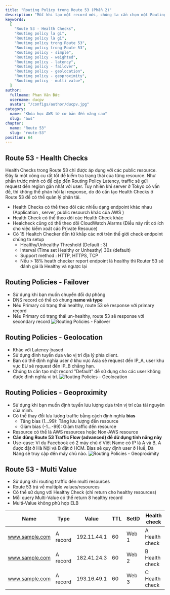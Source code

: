```yaml
---
title: "Routing Policy trong Route 53 (Phần 2)"
description: "Mỗi khi tạo một record mới, chúng ta cần chọn một Routing Policy. Đây là cách Route 53 phản hồi DNS queries. Routing Policies Simple định tuyến traffic tới một single resource."
keywords:
  [
    "Route 53 - Health Checks",
    "Routing policy la gi",
    "Routing policy là gì",
    "Routing policy trong Route 53",
    "Routing policy trong Route 53",
    "Routing policy - simple",
    "Routing policy - weighted",
    "Routing policy - latency",
    "Routing policy - failover",
    "Routing policy - geolocation",
    "Routing policy - geoproximity",
    "Routing policy - multi value",
  ]
author:
  fullname: Phan Văn Đức
  username: ducpv
  avatar: "/configs/author/ducpv.jpg"
category:
  name: "Khóa học AWS từ cơ bản đến nâng cao"
  slug: "aws"
chapter:
  name: "Route 53"
  slug: "route-53"
position: 64
---
```


## Route 53 - Health Checks

Health Checks trong Route 53 chỉ được áp dụng với các public resource. Đây là một công cụ rất tốt để kiểm tra trạng thái của từng resource. Như phần trước mình có đề cập đến Routing Policy Latency, traffic sẽ gửi request đến region gần nhất với user. Tuy nhiên khi server ở Tokyo có vấn đề, thì không thể phản hồi lại response, do đó cần tạo Health Checks ở Route 53 để có thể quản lý phân tải.

- Health Checks có thể theo dõi các nhiều dạng endpoint khác nhau (Application , server, public resourch khác của AWS )
- Health Check có thể theo dõi các Health Check khác
- Healcheck cũng có thể theo dõi CloudWatch Alarms (Điều này rất có ích cho việc kiểm xoát các Private Resouce)
- Có 15 Healtch Checker đến từ khắp các nơi trên thế giới check endpoint chúng ta setup
  - Healthy/Unhealthy Threshold (Default : 3)
  - Interval (Time set Healthy or Unheathy) 30s (default)
  - Support method : HTTP, HTTPS, TCP
  - Nếu > 18% heath checker report endpoint là healthy thì Router 53 sẽ đánh giá là Healthy và ngược lại

## Routing Policies - Failover

- Sử dụng khi bạn muốn chuyển đổi dự phòng
- DNS record có thể có chung **name và type**
- Nếu Primary có trạng thái healthy, route 53 sẽ response với primary record
- Nếu Primary có trạng thái un-healthy, route 53 sẽ response với secondary record ![Routing Policies - Failover](https://user-images.githubusercontent.com/29729545/150668689-58a59c45-5789-4d82-81c0-fac0166b10e6.png)

## Routing Policies - Geolocation

- Khác với Latency-based
- Sử dụng đinh tuyến dựa vào vị trí địa lý phía client.
- Bạn có thể định nghĩa user ở khu vực Asia sẽ request đến IP_A, user khu vực EU sẽ request đến IP_B chẳng hạn.
- Chúng ta cần tạo một record "Default" để sử dụng cho các user không được định nghĩa vị trí. ![Routing Policies - Geolocation](https://i.stack.imgur.com/2baLZ.png)

## Routing Policies - Geoproximity

- Sử dụng khi bạn muốn định tuyến lưu lượng dựa trên vị trí của tài nguyên của mình.
- Có thể thay đổi lưu lượng traffic bằng cách định nghĩa **bias**
  - Tăng bias (1...99): Tăng lưu lượng đến resource
  - Giảm bias (-1...-99): Giảm traffic đến resource
- Resource có thể là AWS resources hoặc Non-AWS resource
- **Cần dùng Route 53 Traffic Flow (advanced) để dử dụng tính năng này**
- Use-case: Ví dụ Facebook có 2 máy chủ ở Việt Name có IP là A và B, A được đặt ở Hà Nội và B đặt ở HCM. Bias sẽ quy định user ở Huế, Đà Năng sẽ truy cập đến máy chủ nào. ![Routing Policies - Geoproximity](https://user-images.githubusercontent.com/29729545/150670334-0d757e9f-acac-4018-8238-97888873c8f8.png)

## Route 53 - Multi Value

- Sử dụng khi routing traffic đến multi resources
- Route 53 trả về multiple values/resources
- Có thể sử dụng với Healthy Check (chỉ return cho healthy resources)
- Mỗi query Multi-Value có thể return 8 healthy record
- Multi-Value không phù hợp ELB

| Name           | Type     | Value       | TTL | SetID | Health check   |
| -------------- | -------- | ----------- | --- | ----- | -------------- |
| www.sample.com | A record | 192.11.44.1 | 60  | Web 1 | A Health check |
| www.sample.com | A record | 182.41.24.3 | 60  | Web 2 | B Health check |
| www.sample.com | A record | 193.16.49.1 | 60  | Web 3 | C Health check |
